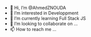 - 👋 Hi, I’m @AhmedZNOUDA
- 👀 I’m interested in Developpment
- 🌱 I’m currently learning Full Stack JS
- 💞️ I’m looking to collaborate on ...
- 📫 How to reach me ...

<!---
AhmedZNOUDA/AhmedZNOUDA is a ✨ special ✨ repository because its `README.md` (this file) appears on your GitHub profile.
You can click the Preview link to take a look at your changes.
--->
